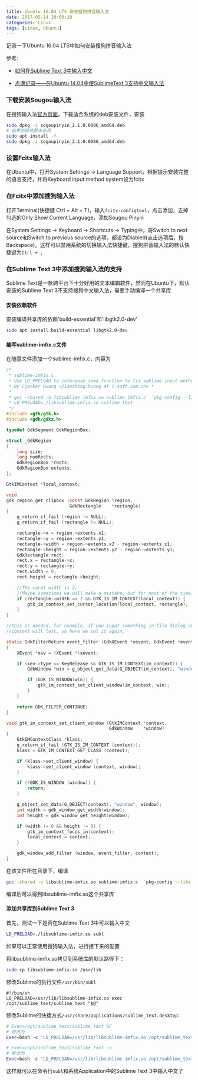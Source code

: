 ```yaml
---
title: Ubuntu 16.04 LTS 安装搜狗拼音输入法
date: 2017-05-14 20:00:10
categories: Linux
tags: [Linux, Ubuntu]
---
```


记录一下Ubuntu 16.04 LTS中如何安装搜狗拼音输入法

参考:

+ [如何在Sublime Text 3中输入中文](http://sklcc.github.io/blog/2014/11/21/how-to-input-chinese-in-sub/)

+ [点滴记录——在Ubuntu 14.04中使SublimeText 3支持中文输入法](http://blog.csdn.net/cywosp/article/details/32350899)

<!-- more -->

### 下载安装Sougou输入法

在搜狗输入法[官方页面](http://pinyin.sogou.com/linux/?r=pinyin)，下载适合系统的deb安装文件，安装

```bash
sudo dpkg -i sogoupinyin_2.1.0.0086_amd64.deb
# 如果出现依赖未安装
sudo apt install -f
sudo dpkg -i sogoupinyin_2.1.0.0086_amd64.deb
```

### 设置Fcitx输入法

在Ubuntu中，打开System Settings -> Language Support，根据提示安装完整的语言支持，并将Keyboard input method system设为fcitx

### 在Fcitx中添加搜狗输入法

打开Terminal(快捷键 Ctrl + Alt + T)，输入`fcitx-configtool`，点击添加，去掉勾选的Only Show Current Language，添加Sougou Pinyin

在System Settings -> Keyboard -> Shortcuts -> Typing中，将Switch to next source和Switch to previous source的选项，都设为Diabled(点击选项后，按Backspace)。这样可以禁用系统的切换输入法快捷键，搜狗拼音输入法的默认快捷键为`Ctrl + ,`

### 在Sublime Text 3中添加搜狗输入法的支持

Sublime Text是一款跨平台下十分好用的文本编辑软件，然而在Ubuntu下，默认安装的Sublime Text 3不支持搜狗中文输入法，需要手动编译一个共享库

#### 安装依赖软件

安装编译共享库的依赖'build-essential'和'libgtk2.0-dev'

```bash
sudo apt install build-essential libgtk2.0-dev
```

#### 编写sublime-imfix.c文件

在随意文件添加一个sublime-imfix.c，内容为

```c
/*
 * sublime-imfix.c
 * Use LD_PRELOAD to interpose some function to fix sublime input method support for linux.
 * By Cjacker Huang <jianzhong.huang at i-soft.com.cn> *
 *
 * gcc -shared -o libsublime-imfix.so sublime_imfix.c  `pkg-config --libs --cflags gtk+-2.0` -fPIC
 * LD_PRELOAD=./libsublime-imfix.so sublime_text
 */
#include <gtk/gtk.h>
#include <gdk/gdkx.h>

typedef GdkSegment GdkRegionBox;

struct _GdkRegion
{
    long size;
    long numRects;
    GdkRegionBox *rects;
    GdkRegionBox extents;
};

GtkIMContext *local_context;

void
gdk_region_get_clipbox (const GdkRegion *region,
                        GdkRectangle    *rectangle)
{
    g_return_if_fail (region != NULL);
    g_return_if_fail (rectangle != NULL);

    rectangle->x = region->extents.x1;
    rectangle->y = region->extents.y1;
    rectangle->width = region->extents.x2 - region->extents.x1;
    rectangle->height = region->extents.y2 - region->extents.y1;
    GdkRectangle rect;
    rect.x = rectangle->x;
    rect.y = rectangle->y;
    rect.width = 0;
    rect.height = rectangle->height;

    //The caret width is 2;
    //Maybe sometimes we will make a mistake, but for most of the time, it should be the caret.
    if (rectangle->width == 2 && GTK_IS_IM_CONTEXT(local_context)) {
        gtk_im_context_set_cursor_location(local_context, rectangle);
    }
}

//this is needed, for example, if you input something in file dialog and return back the edit area
//context will lost, so here we set it again.

static GdkFilterReturn event_filter (GdkXEvent *xevent, GdkEvent *event, gpointer im_context)
{
    XEvent *xev = (XEvent *)xevent;

    if (xev->type == KeyRelease && GTK_IS_IM_CONTEXT(im_context)) {
        GdkWindow *win = g_object_get_data(G_OBJECT(im_context), "window");

        if (GDK_IS_WINDOW(win)) {
            gtk_im_context_set_client_window(im_context, win);
        }
    }

    return GDK_FILTER_CONTINUE;
}

void gtk_im_context_set_client_window (GtkIMContext *context,
                                       GdkWindow    *window)
{
    GtkIMContextClass *klass;
    g_return_if_fail (GTK_IS_IM_CONTEXT (context));
    klass = GTK_IM_CONTEXT_GET_CLASS (context);

    if (klass->set_client_window) {
        klass->set_client_window (context, window);
    }

    if (!GDK_IS_WINDOW (window)) {
        return;
    }

    g_object_set_data(G_OBJECT(context), "window", window);
    int width = gdk_window_get_width(window);
    int height = gdk_window_get_height(window);

    if (width != 0 && height != 0) {
        gtk_im_context_focus_in(context);
        local_context = context;
    }

    gdk_window_add_filter (window, event_filter, context);
}
```

在该文件所在目录下，编译

```bash
gcc -shared -o libsublime-imfix.so sublime-imfix.c  `pkg-config --libs --cflags gtk+-2.0` -fPIC
```

编译后可以得到libsublime-imfix.so这个共享库

#### 添加共享库到Sublime Text 3

首先，测试一下是否在Sublime Text 3中可以输入中文

```bash
LD_PRELOAD=./libsublime-imfix.so subl
```

如果可以正常使用搜狗输入法，进行接下来的配置

将libsublime-imfix.so拷贝到系统库的默认路径下：

```bash
sudo cp libsublime-imfix.so /usr/lib
```

修改Sublime的执行文件`/usr/bin/subl`

```
#!/bin/sh
LD_PRELOAD=/usr/lib/libsublime-imfix.so exec  /opt/sublime_text/sublime_text "$@"
```

修改Sublime的快捷方式`/usr/share/applications/sublime_text.desktop`:

```bash
# Exec=/opt/sublime_text/sublime_text %F
# 修改为
Exec=bash -c 'LD_PRELOAD=/usr/lib/libsublime-imfix.so /opt/sublime_text/sublime_text' %F

# Exec=/opt/sublime_text/sublime_text -n
# 修改为
Exec=bash -c 'LD_PRELOAD=/usr/lib/libsublime-imfix.so /opt/sublime_text/sublime_text' -n
```

这样就可以在命令行`subl`和系统Application中的Sublime Text 3中输入中文了
